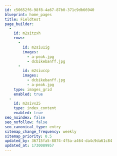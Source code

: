 ```yaml
---
id: c50652f6-98f8-4a67-87b0-371c9db66940
blueprint: home_pages
title: Fieldtest
page_builder:
  -
    id: m2sitzxh
    rows:
      -
        id: m2siu1ig
        images:
          - a-peak.jpg
          - dcbikebanff.jpg
      -
        id: m2siuccp
        images:
          - dcbikebanff.jpg
          - a-peak.jpg
    type: images_grid
    enabled: true
  -
    id: m2sivx25
    type: index_content
    enabled: true
seo_noindex: false
seo_nofollow: false
seo_canonical_type: entry
sitemap_change_frequency: weekly
sitemap_priority: 0.5
updated_by: 36715fa5-8874-4f5a-a464-da4c9da61c84
updated_at: 1730089957
---
```

